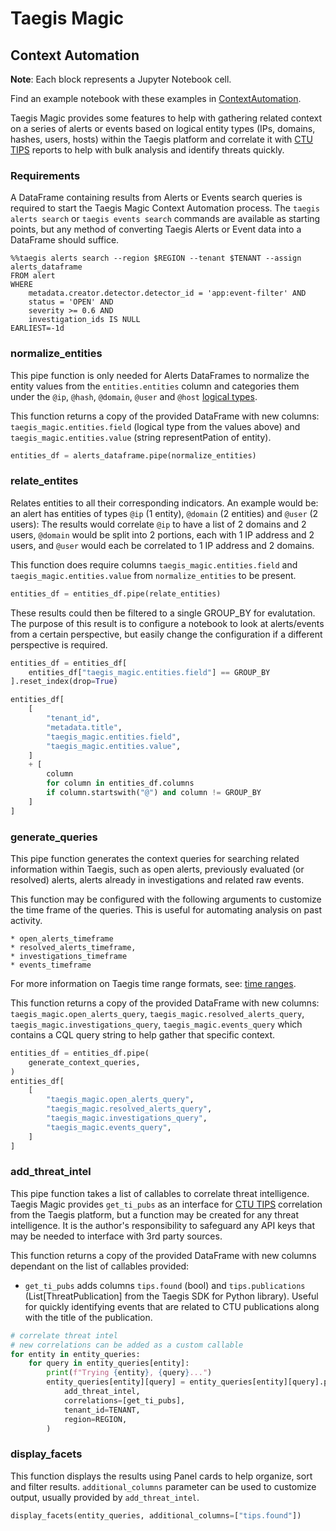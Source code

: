 # Taegis Magic

## Context Automation

**Note**: Each block represents a Jupyter Notebook cell.

Find an example notebook with these examples in [ContextAutomation](notebooks/ContextAutomation.ipynb).

Taegis Magic provides some features to help with gathering related context on a series of alerts or events based on logical entity types (IPs, domains, hashes, users, hosts) within the Taegis platform and correlate it with [CTU TIPS](https://docs.ctpx.secureworks.com/dashboard/alert_triage_dashboard/#threat-intelligence-reports) reports to help with bulk analysis and identify threats quickly.

### Requirements

A DataFrame containing results from Alerts or Events search queries is required to start the Taegis Magic Context Automation process.  The `taegis alerts search` or `taegis events search` commands are available as starting points, but any method of converting Taegis Alerts or Event data into a DataFrame should suffice.

```
%%taegis alerts search --region $REGION --tenant $TENANT --assign alerts_dataframe
FROM alert
WHERE
    metadata.creator.detector.detector_id = 'app:event-filter' AND
    status = 'OPEN' AND
    severity >= 0.6 AND
    investigation_ids IS NULL
EARLIEST=-1d
```

### normalize_entities

This pipe function is only needed for Alerts DataFrames to normalize the entity values from the `entities.entities` column and categories them under the `@ip`, `@hash`, `@domain`, `@user` and `@host` [logical types](https://docs.ctpx.secureworks.com/search/builder/advanced_search/#logical-types).

This function returns a copy of the provided DataFrame with new columns: `taegis_magic.entities.field` (logical type from the values above) and `taegis_magic.entities.value` (string representPation of entity).

```python
entities_df = alerts_dataframe.pipe(normalize_entities)
```

### relate_entites

Relates entities to all their corresponding indicators.  An example would be: an alert has entities of types `@ip` (1 entity), `@domain` (2 entities) and `@user` (2 users):  The results would correlate `@ip` to have a list of 2 domains and 2 users, `@domain` would be split into 2 portions, each with 1 IP address and 2 users, and `@user` would each be correlated to 1 IP address and 2 domains.

This function does require columns `taegis_magic.entities.field` and `taegis_magic.entities.value` from `normalize_entities` to be present.


```python
entities_df = entities_df.pipe(relate_entities)
```

These results could then be filtered to a single GROUP_BY for evalutation.  The purpose of this result is to configure a notebook to look at alerts/events from a certain perspective, but easily change the configuration if a different perspective is required.

```python
entities_df = entities_df[
    entities_df["taegis_magic.entities.field"] == GROUP_BY
].reset_index(drop=True)
```

```python
entities_df[
    [
        "tenant_id",
        "metadata.title",
        "taegis_magic.entities.field",
        "taegis_magic.entities.value",
    ]
    + [
        column
        for column in entities_df.columns
        if column.startswith("@") and column != GROUP_BY
    ]
]
```

### generate_queries

This pipe function generates the context queries for searching related information within Taegis, such as open alerts, previously evaluated (or resolved) alerts, alerts already in investigations and related raw events.

This function may be configured with the following arguments to customize the time frame of the queries.  This is useful for automating analysis on past activity.

    * open_alerts_timeframe
    * resolved_alerts_timeframe,
    * investigations_timeframe
    * events_timeframe

For more information on Taegis time range formats, see:
[time ranges](https://docs.ctpx.secureworks.com/search/querylanguage/advanced_search/#time-ranges).

This function returns a copy of the provided DataFrame with new columns:
`taegis_magic.open_alerts_query`, `taegis_magic.resolved_alerts_query`, `taegis_magic.investigations_query`, `taegis_magic.events_query` which contains a CQL query string to help gather that specific context.

```python
entities_df = entities_df.pipe(
    generate_context_queries,
)
entities_df[
    [
        "taegis_magic.open_alerts_query",
        "taegis_magic.resolved_alerts_query",
        "taegis_magic.investigations_query",
        "taegis_magic.events_query",
    ]
]
```

### add_threat_intel

This pipe function takes a list of callables to correlate threat intelligence.  Taegis Magic provides `get_ti_pubs` as an interface for [CTU TIPS](https://docs.ctpx.secureworks.com/dashboard/alert_triage_dashboard/#threat-intelligence-reports) correlation from the Taegis platform, but a function may be created for any threat intelligence.  It is the author's responsibility to safeguard any API keys that may be needed to interface with 3rd party sources.

This function returns a copy of the provided DataFrame with new columns dependant on the list of callables provided:

* `get_ti_pubs` adds columns `tips.found` (bool) and `tips.publications` (List[ThreatPublication] from the Taegis SDK for Python library).  Useful for quickly identifying events that are related to CTU publications along with the title of the publication.

```python
# correlate threat intel
# new correlations can be added as a custom callable
for entity in entity_queries:
    for query in entity_queries[entity]:
        print(f"Trying {entity}, {query}...")
        entity_queries[entity][query] = entity_queries[entity][query].pipe(
            add_threat_intel,
            correlations=[get_ti_pubs],
            tenant_id=TENANT,
            region=REGION,
        )
```

### display_facets

This function displays the results using Panel cards to help organize, sort and filter results.  `additional_columns` parameter can be used to customize output, usually provided by `add_threat_intel`.

```python
display_facets(entity_queries, additional_columns=["tips.found"])
```
